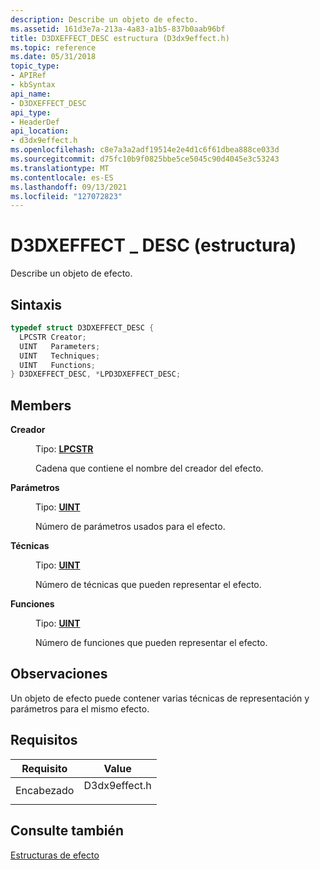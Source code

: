 ```yaml
---
description: Describe un objeto de efecto.
ms.assetid: 161d3e7a-213a-4a83-a1b5-837b0aab96bf
title: D3DXEFFECT_DESC estructura (D3dx9effect.h)
ms.topic: reference
ms.date: 05/31/2018
topic_type:
- APIRef
- kbSyntax
api_name:
- D3DXEFFECT_DESC
api_type:
- HeaderDef
api_location:
- d3dx9effect.h
ms.openlocfilehash: c8e7a3a2adf19514e2e4d1c6f61dbea888ce033d
ms.sourcegitcommit: d75fc10b9f0825bbe5ce5045c90d4045e3c53243
ms.translationtype: MT
ms.contentlocale: es-ES
ms.lasthandoff: 09/13/2021
ms.locfileid: "127072823"
---
```

# <a name="d3dxeffect_desc-structure"></a>D3DXEFFECT \_ DESC (estructura)

Describe un objeto de efecto.

## <a name="syntax"></a>Sintaxis


```C++
typedef struct D3DXEFFECT_DESC {
  LPCSTR Creator;
  UINT   Parameters;
  UINT   Techniques;
  UINT   Functions;
} D3DXEFFECT_DESC, *LPD3DXEFFECT_DESC;
```



## <a name="members"></a>Members

<dl> <dt>

**Creador**
</dt> <dd>

Tipo: **[ **LPCSTR**](../winprog/windows-data-types.md)**

</dd> <dd>

Cadena que contiene el nombre del creador del efecto.

</dd> <dt>

**Parámetros**
</dt> <dd>

Tipo: **[ **UINT**](../winprog/windows-data-types.md)**

</dd> <dd>

Número de parámetros usados para el efecto.

</dd> <dt>

**Técnicas**
</dt> <dd>

Tipo: **[ **UINT**](../winprog/windows-data-types.md)**

</dd> <dd>

Número de técnicas que pueden representar el efecto.

</dd> <dt>

**Funciones**
</dt> <dd>

Tipo: **[ **UINT**](../winprog/windows-data-types.md)**

</dd> <dd>

Número de funciones que pueden representar el efecto.

</dd> </dl>

## <a name="remarks"></a>Observaciones

Un objeto de efecto puede contener varias técnicas de representación y parámetros para el mismo efecto.

## <a name="requirements"></a>Requisitos



| Requisito | Value |
|-------------------|------------------------------------------------------------------------------------------|
| Encabezado<br/> | <dl> <dt>D3dx9effect.h</dt> </dl> |



## <a name="see-also"></a>Consulte también

<dl> <dt>

[Estructuras de efecto](dx9-graphics-reference-effects-structures.md)
</dt> </dl>

 

 

